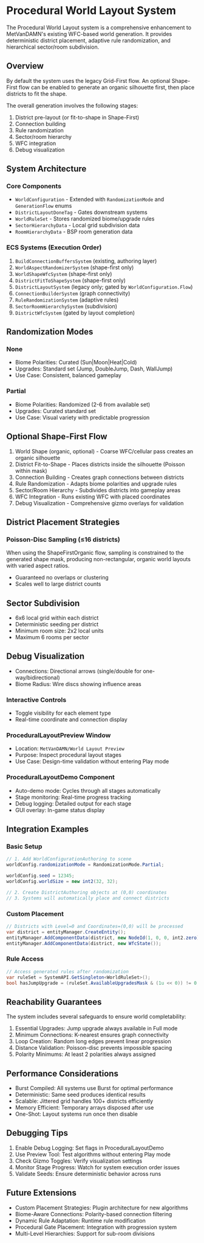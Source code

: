 # Procedural World Layout System

The Procedural World Layout system is a comprehensive enhancement to MetVanDAMN's existing WFC-based world generation. It provides deterministic district placement, adaptive rule randomization, and hierarchical sector/room subdivision.

## Overview

By default the system uses the legacy Grid-First flow. An optional Shape-First flow can be enabled to generate an organic silhouette first, then place districts to fit the shape.

The overall generation involves the following stages:

1. District pre-layout (or fit-to-shape in Shape-First)
1. Connection building
1. Rule randomization
1. Sector/room hierarchy
1. WFC integration
1. Debug visualization

## System Architecture

### Core Components

- `WorldConfiguration` - Extended with `RandomizationMode` and `GenerationFlow` enums
- `DistrictLayoutDoneTag` - Gates downstream systems
- `WorldRuleSet` - Stores randomized biome/upgrade rules
- `SectorHierarchyData` - Local grid subdivision data
- `RoomHierarchyData` - BSP room generation data

### ECS Systems (Execution Order)

1. `BuildConnectionBuffersSystem` (existing, authoring layer)
1. `WorldAspectRandomizerSystem` (shape-first only)
1. `WorldShapeWfcSystem` (shape-first only)
1. `DistrictFitToShapeSystem` (shape-first only)
1. `DistrictLayoutSystem` (legacy only; gated by `WorldConfiguration.Flow`)
1. `ConnectionBuilderSystem` (graph connectivity)
1. `RuleRandomizationSystem` (adaptive rules)
1. `SectorRoomHierarchySystem` (subdivision)
1. `DistrictWfcSystem` (gated by layout completion)

## Randomization Modes

### None

- Biome Polarities: Curated (Sun|Moon|Heat|Cold)
- Upgrades: Standard set (Jump, DoubleJump, Dash, WallJump)
- Use Case: Consistent, balanced gameplay

### Partial

- Biome Polarities: Randomized (2-6 from available set)
- Upgrades: Curated standard set
- Use Case: Visual variety with predictable progression

## Optional Shape-First Flow

1. World Shape (organic, optional) - Coarse WFC/cellular pass creates an organic silhouette
1. District Fit-to-Shape - Places districts inside the silhouette (Poisson within mask)
1. Connection Building - Creates graph connections between districts
1. Rule Randomization - Adapts biome polarities and upgrade rules
1. Sector/Room Hierarchy - Subdivides districts into gameplay areas
1. WFC Integration - Runs existing WFC with placed coordinates
1. Debug Visualization - Comprehensive gizmo overlays for validation

## District Placement Strategies

### Poisson-Disc Sampling (≤16 districts)

When using the ShapeFirstOrganic flow, sampling is constrained to the generated shape mask, producing non-rectangular, organic world layouts with varied aspect ratios.

- Guaranteed no overlaps or clustering
- Scales well to large district counts

## Sector Subdivision

- 6x6 local grid within each district
- Deterministic seeding per district
- Minimum room size: 2x2 local units
- Maximum 6 rooms per sector

## Debug Visualization

- Connections: Directional arrows (single/double for one-way/bidirectional)
- Biome Radius: Wire discs showing influence areas

### Interactive Controls

- Toggle visibility for each element type
- Real-time coordinate and connection display

### ProceduralLayoutPreview Window

- Location: `MetVanDAMN/World Layout Preview`
- Purpose: Inspect procedural layout stages
- Use Case: Design-time validation without entering Play mode

### ProceduralLayoutDemo Component

- Auto-demo mode: Cycles through all stages automatically
- Stage monitoring: Real-time progress tracking
- Debug logging: Detailed output for each stage
- GUI overlay: In-game status display

## Integration Examples

### Basic Setup

```csharp
// 1. Add WorldConfigurationAuthoring to scene
worldConfig.randomizationMode = RandomizationMode.Partial;

worldConfig.seed = 12345;
worldConfig.worldSize = new int2(32, 32);

// 2. Create DistrictAuthoring objects at (0,0) coordinates
// 3. Systems will automatically place and connect districts
```

### Custom Placement

```csharp
// Districts with Level=0 and Coordinates=(0,0) will be processed
var district = entityManager.CreateEntity();
entityManager.AddComponentData(district, new NodeId(1, 0, 0, int2.zero));
entityManager.AddComponentData(district, new WfcState());
```

### Rule Access

```csharp
// Access generated rules after randomization
var ruleSet = SystemAPI.GetSingleton<WorldRuleSet>();
bool hasJumpUpgrade = (ruleSet.AvailableUpgradesMask & (1u << 0)) != 0;
```

## Reachability Guarantees

The system includes several safeguards to ensure world completability:

1. Essential Upgrades: Jump upgrade always available in Full mode
1. Minimum Connections: K-nearest ensures graph connectivity
1. Loop Creation: Random long edges prevent linear progression
1. Distance Validation: Poisson-disc prevents impossible spacing
1. Polarity Minimums: At least 2 polarities always assigned

## Performance Considerations

- Burst Compiled: All systems use Burst for optimal performance
- Deterministic: Same seed produces identical results
- Scalable: Jittered grid handles 100+ districts efficiently
- Memory Efficient: Temporary arrays disposed after use
- One-Shot: Layout systems run once then disable

## Debugging Tips

1. Enable Debug Logging: Set flags in ProceduralLayoutDemo
1. Use Preview Tool: Test algorithms without entering Play mode
1. Check Gizmo Toggles: Verify visualization settings
1. Monitor Stage Progress: Watch for system execution order issues
1. Validate Seeds: Ensure deterministic behavior across runs

## Future Extensions

- Custom Placement Strategies: Plugin architecture for new algorithms
- Biome-Aware Connections: Polarity-based connection filtering
- Dynamic Rule Adaptation: Runtime rule modification
- Procedural Gate Placement: Integration with progression system
- Multi-Level Hierarchies: Support for sub-room divisions
